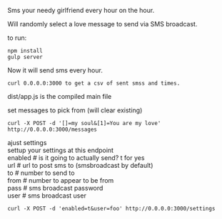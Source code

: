 Sms your needy girlfriend every hour on the hour.

Will randomly select a love message to send via SMS broadcast.

to run:
```
npm install
gulp server
````

Now it will send sms every hour.
```
curl 0.0.0.0:3000 to get a csv of sent smss and times.
```

dist/app.js is the compiled main file

set messages to pick from (will clear existing)
```
curl -X POST -d '[]=my soul&[1]=You are my love' http://0.0.0.0:3000/messages
```

ajust settings  
settup your settings at this endpoint  
enabled # is it going to actually send? t for yes  
url # url to post sms to (smsbroadcast by default)  
to # number to send to  
from # number to appear to be from  
pass # sms broadcast password  
user # sms broadcast user  
```
curl -X POST -d 'enabled=t&user=foo' http://0.0.0.0:3000/settings
```
